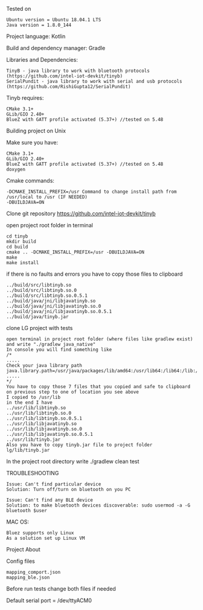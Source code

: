 Tested on

    Ubuntu version = Ubuntu 18.04.1 LTS
    Java version = 1.8.0_144

Project language: Kotlin

Build and dependency manager: Gradle

Libraries and Dependencies:

    TinyB - java library to work with bluetooth protocols (https://github.com/intel-iot-devkit/tinyb)
    SerialPundit - java library to work with serial and usb protocols (https://github.com/RishiGupta12/SerialPundit)

Tinyb requires:

    CMake 3.1+  
    GLib/GIO 2.40+
    BlueZ with GATT profile activated (5.37+) //tested on 5.48

Building project on Unix

Make sure you have:

    CMake 3.1+  
    GLib/GIO 2.40+
    BlueZ with GATT profile activated (5.37+) //tested on 5.48
    doxygen

Cmake commands:

    -DCMAKE_INSTALL_PREFIX=/usr Command to change install path from /usr/local to /usr (IF NEEDED)
    -DBUILDJAVA=ON

Clone git repository https://github.com/intel-iot-devkit/tinyb

open project root folder in terminal

    cd tinyb
    mkdir build
    cd build
    cmake .. -DCMAKE_INSTALL_PREFIX=/usr -DBUILDJAVA=ON 
    make
    make install

if there is no faults and errors you have to copy those files to clipboard

    ../build/src/libtinyb.so
    ../build/src/libtinyb.so.0
    ../build/src/libtinyb.so.0.5.1
    ../build/java/jni/libjavatinyb.so
    ../build/java/jni/libjavatinyb.so.0
    ../build/java/jni/libjavatinyb.so.0.5.1
    ../build/java/tinyb.jar

clone LG project with tests

    open terminal in project root folder (where files like gradlew exist) 
    and write "./gradlew java_native"
    In console you will find something like
    /*
    .....
    Check your java library path
    java.library.path=/usr/java/packages/lib/amd64:/usr/lib64:/lib64:/lib:/usr/lib
    .....
    */
    You have to copy those 7 files that you copied and safe to clipboard on previous step to one of location you see above
    I copied to /usr/lib
    in the end I have
    ../usr/lib/libtinyb.so
    ../usr/lib/libtinyb.so.0
    ../usr/lib/libtinyb.so.0.5.1
    ../usr/lib/libjavatinyb.so
    ../usr/lib/libjavatinyb.so.0
    ../usr/lib/libjavatinyb.so.0.5.1
    ../usr/lib/tinyb.jar
    Also you have to copy tinyb.jar file to project folder lg/lib/tinyb.jar

In the project root directory write ./gradlew clean test

TROUBLESHOOTING

    Issue: Can't find particular device
    Solution: Turn off/turn on bluetooth on you PC

    Issue: Can't find any BLE device
    Solution: to make bluetooth devices discoverable: sudo usermod -a -G bluetooth $user  

MAC OS:

    Bluez supports only Linux
    As a solution set up Linux VM

Project About

Config files

    mapping_comport.json
    mapping_ble.json
Before run tests change both files if needed

Default serial port = /dev/ttyACM0
